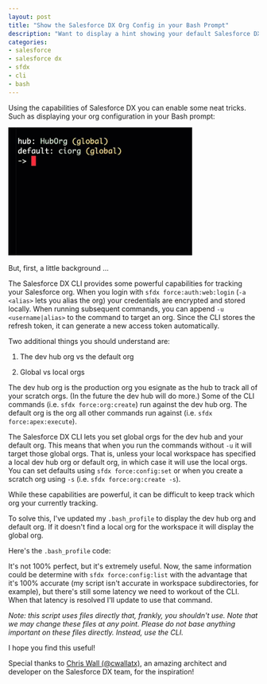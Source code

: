 ```yaml
---
layout: post
title: "Show the Salesforce DX Org Config in your Bash Prompt"
description: "Want to display a hint showing your default Salesforce DX org configuration in your bash prompt? You'll learn how in this post!"
categories: 
- salesforce
- salesforce dx
- sfdx
- cli
- bash
---
```


Using the capabilities of Salesforce DX you can enable some neat tricks. Such as displaying your org configuration in your Bash prompt:

![Bash](/content/2017/04/08/bash.gif)

But, first, a little background ...

The Salesforce DX CLI provides some powerful capabilities for tracking your Salesforce org. When you login with `sfdx force:auth:web:login` (`-a <alias>` lets you alias the org) your credentials are encrypted and stored locally. When running subsequent commands, you can append `-u <username|alias>` to the command to target an org. Since the CLI stores the refresh token, it can generate a new access token automatically.

Two additional things you should understand are:

1. The dev hub org vs the default org

2. Global vs local orgs

The dev hub org is the production org you esignate as the hub to track all of your scratch orgs. (In the future the dev hub will do more.) Some of the CLI commands (i.e. `sfdx force:org:create`) run against the dev hub org. The default org is the org all other commands run against (i.e. `sfdx force:apex:execute`).

The Salesforce DX CLI lets you set global orgs for the dev hub and your default org. This means that when you run the commands without `-u` it will target those global orgs. That is, unless your local workspace has specified a local dev hub org or default org, in which case it will use the local orgs. You can set defaults using `sfdx force:config:set` or when you create a scratch org using `-s` (i.e. `sfdx force:org:create -s`).

While these capabilities are powerful, it can be difficult to keep track which org your currently tracking.

To solve this, I've updated my `.bash_profile` to display the dev hub org and default org. If it doesn't find a local org for the workspace it will display the global org.

Here's the `.bash_profile` code:

<script src="https://gist.github.com/wadewegner/2c9339618983c9b40cc58b03d700e2b9.js"></script>

It's not 100% perfect, but it's extremely useful. Now, the same information could be determine with `sfdx force:config:list` with the advantage that it's 100% accurate (my script isn't accurate in workspace subdirectories, for example), but there's still some latency we need to workout of the CLI. When that latency is resolved I'll update to use that command.

*Note: this script uses files directly that, frankly, you shouldn't use. Note that we may change these files at any point. Please do not base anything important on these files directly. Instead, use the CLI.*

I hope you find this useful!

Special thanks to [Chris Wall (@cwallatx)](https://twitter.com/cwallatx), an amazing architect and developer on the Salesforce DX team, for the inspiration!